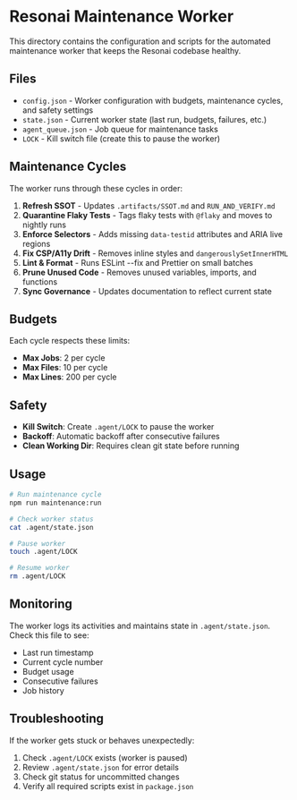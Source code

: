 # Resonai Maintenance Worker

This directory contains the configuration and scripts for the automated maintenance worker that keeps the Resonai codebase healthy.

## Files

- `config.json` - Worker configuration with budgets, maintenance cycles, and safety settings
- `state.json` - Current worker state (last run, budgets, failures, etc.)
- `agent_queue.json` - Job queue for maintenance tasks
- `LOCK` - Kill switch file (create this to pause the worker)

## Maintenance Cycles

The worker runs through these cycles in order:

1. **Refresh SSOT** - Updates `.artifacts/SSOT.md` and `RUN_AND_VERIFY.md`
2. **Quarantine Flaky Tests** - Tags flaky tests with `@flaky` and moves to nightly runs
3. **Enforce Selectors** - Adds missing `data-testid` attributes and ARIA live regions
4. **Fix CSP/A11y Drift** - Removes inline styles and `dangerouslySetInnerHTML`
5. **Lint & Format** - Runs ESLint --fix and Prettier on small batches
6. **Prune Unused Code** - Removes unused variables, imports, and functions
7. **Sync Governance** - Updates documentation to reflect current state

## Budgets

Each cycle respects these limits:
- **Max Jobs**: 2 per cycle
- **Max Files**: 10 per cycle  
- **Max Lines**: 200 per cycle

## Safety

- **Kill Switch**: Create `.agent/LOCK` to pause the worker
- **Backoff**: Automatic backoff after consecutive failures
- **Clean Working Dir**: Requires clean git state before running

## Usage

```bash
# Run maintenance cycle
npm run maintenance:run

# Check worker status
cat .agent/state.json

# Pause worker
touch .agent/LOCK

# Resume worker
rm .agent/LOCK
```

## Monitoring

The worker logs its activities and maintains state in `.agent/state.json`. Check this file to see:
- Last run timestamp
- Current cycle number
- Budget usage
- Consecutive failures
- Job history

## Troubleshooting

If the worker gets stuck or behaves unexpectedly:
1. Check `.agent/LOCK` exists (worker is paused)
2. Review `.agent/state.json` for error details
3. Check git status for uncommitted changes
4. Verify all required scripts exist in `package.json`

